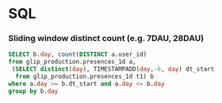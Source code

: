 # SQL

### Sliding window distinct count \(e.g. 7DAU, 28DAU\)

```sql
SELECT b.day, count(DISTINCT a.user_id)
from glip_production.presences_1d a,
 (SELECT distinct(day), TIMESTAMPADD(day,-6, day) dt_start
  from glip_production.presences_1d t1) b
where a.day >= b.dt_start and a.day <= b.day
group by b.day
```

